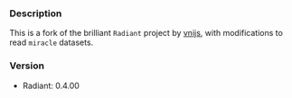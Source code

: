 ### Description

This is a fork of the brilliant `Radiant` project by [vnijs](https://github.com/vnijs/radiant), with modifications to read `miracle` datasets.

### Version

* Radiant: 0.4.00
